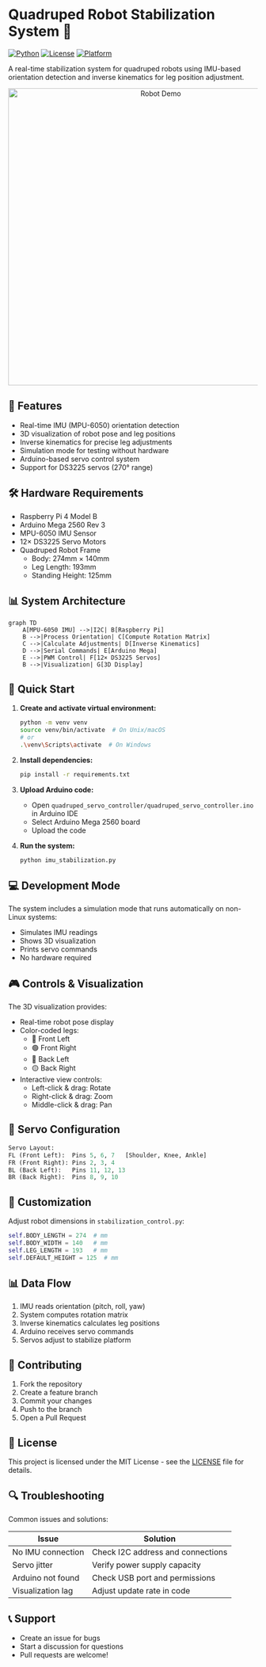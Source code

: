 # Quadruped Robot Stabilization System 🤖

[![Python](https://img.shields.io/badge/python-3.12+-blue.svg)](https://www.python.org/downloads/)
[![License](https://img.shields.io/badge/license-MIT-green.svg)](https://opensource.org/licenses/MIT)
[![Platform](https://img.shields.io/badge/platform-Raspberry%20Pi%20%7C%20Arduino-orange.svg)](https://www.raspberrypi.org/)

A real-time stabilization system for quadruped robots using IMU-based orientation detection and inverse kinematics for leg position adjustment.

<div align="center">
  <img src="https://github.com/botzo-team/rotation_matrices_v1/blob/main/docs/images/robot_demo.gif" alt="Robot Demo" width="600"/>
</div>

## 🌟 Features

- Real-time IMU (MPU-6050) orientation detection
- 3D visualization of robot pose and leg positions
- Inverse kinematics for precise leg adjustments
- Simulation mode for testing without hardware
- Arduino-based servo control system
- Support for DS3225 servos (270° range)

## 🛠️ Hardware Requirements

- Raspberry Pi 4 Model B
- Arduino Mega 2560 Rev 3
- MPU-6050 IMU Sensor
- 12× DS3225 Servo Motors
- Quadruped Robot Frame
  - Body: 274mm × 140mm
  - Leg Length: 193mm
  - Standing Height: 125mm

## 📊 System Architecture

```mermaid
graph TD
    A[MPU-6050 IMU] -->|I2C| B[Raspberry Pi]
    B -->|Process Orientation| C[Compute Rotation Matrix]
    C -->|Calculate Adjustments| D[Inverse Kinematics]
    D -->|Serial Commands| E[Arduino Mega]
    E -->|PWM Control| F[12× DS3225 Servos]
    B -->|Visualization| G[3D Display]
```

## 🚀 Quick Start

1. **Create and activate virtual environment:**
   ```bash
   python -m venv venv
   source venv/bin/activate  # On Unix/macOS
   # or
   .\venv\Scripts\activate  # On Windows
   ```

2. **Install dependencies:**
   ```bash
   pip install -r requirements.txt
   ```

3. **Upload Arduino code:**
   - Open `quadruped_servo_controller/quadruped_servo_controller.ino` in Arduino IDE
   - Select Arduino Mega 2560 board
   - Upload the code

4. **Run the system:**
   ```bash
   python imu_stabilization.py
   ```

## 💻 Development Mode

The system includes a simulation mode that runs automatically on non-Linux systems:
- Simulates IMU readings
- Shows 3D visualization
- Prints servo commands
- No hardware required

## 🎮 Controls & Visualization

The 3D visualization provides:
- Real-time robot pose display
- Color-coded legs:
  - 🔴 Front Left
  - 🟢 Front Right
  - 🔵 Back Left
  - 🟡 Back Right
- Interactive view controls:
  - Left-click & drag: Rotate
  - Right-click & drag: Zoom
  - Middle-click & drag: Pan

## 📐 Servo Configuration

```python
Servo Layout:
FL (Front Left):  Pins 5, 6, 7   [Shoulder, Knee, Ankle]
FR (Front Right): Pins 2, 3, 4
BL (Back Left):   Pins 11, 12, 13
BR (Back Right):  Pins 8, 9, 10
```

## 🔧 Customization

Adjust robot dimensions in `stabilization_control.py`:
```python
self.BODY_LENGTH = 274  # mm
self.BODY_WIDTH = 140   # mm
self.LEG_LENGTH = 193   # mm
self.DEFAULT_HEIGHT = 125  # mm
```

## 📊 Data Flow

1. IMU reads orientation (pitch, roll, yaw)
2. System computes rotation matrix
3. Inverse kinematics calculates leg positions
4. Arduino receives servo commands
5. Servos adjust to stabilize platform

## 🤝 Contributing

1. Fork the repository
2. Create a feature branch
3. Commit your changes
4. Push to the branch
5. Open a Pull Request

## 📝 License

This project is licensed under the MIT License - see the [LICENSE](LICENSE) file for details.

## 🔍 Troubleshooting

Common issues and solutions:

| Issue | Solution |
|-------|----------|
| No IMU connection | Check I2C address and connections |
| Servo jitter | Verify power supply capacity |
| Arduino not found | Check USB port and permissions |
| Visualization lag | Adjust update rate in code |

## 📞 Support

- Create an issue for bugs
- Start a discussion for questions
- Pull requests are welcome!